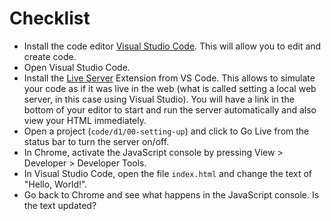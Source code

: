 # Checklist

- Install the code editor [Visual Studio Code](https://code.visualstudio.com/download). This will allow you to edit and create code.
- Open Visual Studio Code.
- Install the [Live Server](https://marketplace.visualstudio.com/items?itemName=ritwickdey.LiveServer) Extension from VS Code. This allows to simulate your code as if it was live in the web (what is called setting a local web server, in this case using Visual Studio). You will have a link in the bottom of your editor to start and run the server automatically and also view your HTML immediately.
- Open a project (```code/d1/00-setting-up```) and click to Go Live from the status bar to turn the server on/off. 
- In Chrome, activate the JavaScript console by pressing View > Developer > Developer Tools.
- In Visual Studio Code, open the file ```index.html``` and change the text of "Hello, World!".
- Go back to Chrome and see what happens in the JavaScript console. Is the text updated?